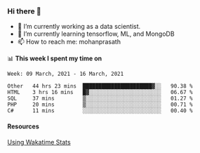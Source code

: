 ### Hi there 👋

- 🔭 I’m currently working as a data scientist.
- 🌱 I’m currently learning tensorflow, ML, and MongoDB
- 📫 How to reach me: mohanprasath

📊 **This week I spent my time on**
<!--START_SECTION:waka-->
```text
Week: 09 March, 2021 - 16 March, 2021

Other   44 hrs 23 mins  ██████████████████████▓░░   90.38 % 
HTML    3 hrs 16 mins   █▓░░░░░░░░░░░░░░░░░░░░░░░   06.67 % 
SQL     37 mins         ▒░░░░░░░░░░░░░░░░░░░░░░░░   01.27 % 
PHP     20 mins         ▒░░░░░░░░░░░░░░░░░░░░░░░░   00.71 % 
C#      11 mins         ░░░░░░░░░░░░░░░░░░░░░░░░░   00.40 % 
```
<!--END_SECTION:waka-->

#### Resources
[Using Wakatime Stats](https://github.com/marketplace/actions/waka-readme)
